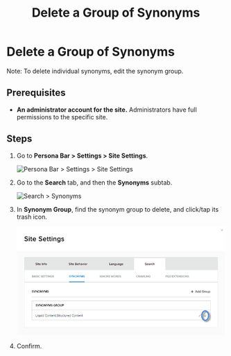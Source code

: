 ﻿---
uid: delete-group-of-synonyms
topic: delete-group-of-synonyms
locale: en
title: Delete a Group of Synonyms
dnneditions: DNN Platform,Evoq Content,Evoq Engage
dnnversion: 09.02.00
parent-topic: administrators-search-overview
related-topics: add-group-of-synonyms,edit-group-of-synonyms
---

# Delete a Group of Synonyms

Note: To delete individual synonyms, edit the synonym group.

## Prerequisites

*   **An administrator account for the site.** Administrators have full permissions to the specific site.

## Steps

1.  Go to **Persona Bar \> Settings \> Site Settings**.
    
    ![Persona Bar > Settings > Site Settings](/images/scr-pbar-host-Settings-E91.png)
    
2.  Go to the **Search** tab, and then the **Synonyms** subtab.
    
    ![Search > Synonyms](/images/scr-pbtabs-all-Settings-SiteSettings-Search-Synonyms-E90.png)
    
3.  In **Synonym Group**, find the synonym group to delete, and click/tap its trash icon.
    
      
    
    ![](/images/scr-SiteSettings-Search-Synonyms-delete-icon-E90.png)
    
      
    
4.  Confirm.
